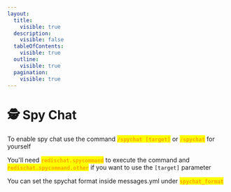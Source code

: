 ```yaml
---
layout:
  title:
    visible: true
  description:
    visible: false
  tableOfContents:
    visible: true
  outline:
    visible: true
  pagination:
    visible: true
---
```


# 🕵️ Spy Chat

To enable spy chat use the command <mark style="color:orange;">**`/spychat [target]`**</mark> or <mark style="color:orange;">**`/spychat`**</mark> for yourself

You'll need <mark style="color:orange;">**`redischat.spycommand`**</mark> to execute the command and <mark style="color:orange;">**`redischat.spycommand.other`**</mark> if you want to use the `[target]` parameter

You can set the spychat format inside messages.yml under <mark style="color:orange;">**`spychat_format`**</mark>
